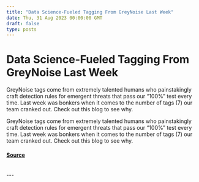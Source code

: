 ```yaml
---
title: "Data Science-Fueled Tagging From GreyNoise Last Week"
date: Thu, 31 Aug 2023 00:00:00 GMT
draft: false
type: posts
---
```

# Data Science-Fueled Tagging From GreyNoise Last Week





GreyNoise tags come from extremely talented humans who painstakingly craft detection rules for emergent threats that pass our “100%” test every time. Last week was bonkers when it comes to the number of tags (7) our team cranked out. Check out this blog to see why. 

GreyNoise tags come from extremely talented humans who painstakingly craft detection rules for emergent threats that pass our “100%” test every time. Last week was bonkers when it comes to the number of tags (7) our team cranked out. Check out this blog to see why.

#### [Source](https://www.greynoise.io/blog/data-science-fueled-tagging-from-greynoise-last-week)

<br/>
---
